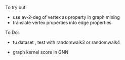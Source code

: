 To try out:
- use av-2-deg of vertex as property in graph mining
- translate vertex properties into edge properties


To Do:
 - tu dataset , test with randomwalk3 or randomwalk4 

- graph kernel score in GNN
